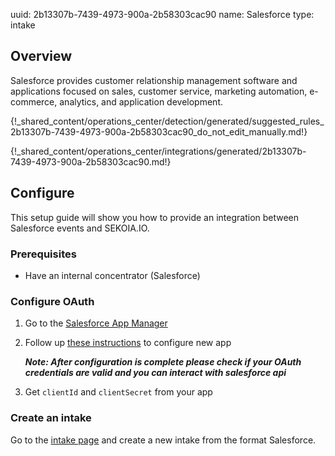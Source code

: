 uuid: 2b13307b-7439-4973-900a-2b58303cac90
name: Salesforce
type: intake

## Overview

Salesforce provides customer relationship management software and applications focused on sales, customer service, marketing automation, e-commerce, analytics, and application development.

{!_shared_content/operations_center/detection/generated/suggested_rules_2b13307b-7439-4973-900a-2b58303cac90_do_not_edit_manually.md!}

{!_shared_content/operations_center/integrations/generated/2b13307b-7439-4973-900a-2b58303cac90.md!}

## Configure

This setup guide will show you how to provide an integration between Salesforce events and SEKOIA.IO.

### Prerequisites

- Have an internal concentrator (Salesforce)

### Configure OAuth

1. Go to the [Salesforce App Manager](https://login.salesforce.com)
2. Follow up [these instructions](https://help.salesforce.com/s/articleView?id=sf.connected_app_create_api_integration.htm&type=5) to configure new app

   ***Note: After configuration is complete please check if your OAuth credentials are valid and you can interact with salesforce api***

3. Get `clientId` and `clientSecret` from your app

### Create an intake

Go to the [intake page](https://app.sekoia.io/operations/intakes) and create a new intake from the format Salesforce.

